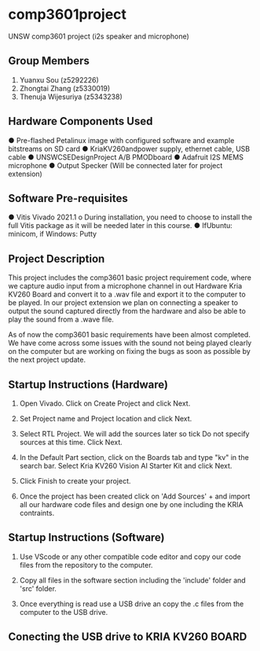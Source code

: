 # comp3601project
UNSW comp3601 project (i2s speaker and microphone)

## Group Members

1. Yuanxu Sou (z5292226)
2. Zhongtai Zhang (z5330019)
3. Thenuja Wijesuriya (z5343238)

## Hardware Components Used 

● Pre-flashed Petalinux image with configured software and example bitstreams on SD card 
● KriaKV260andpower supply, ethernet cable, USB cable 
● UNSWCSEDesignProject A/B PMODboard 
● Adafruit I2S MEMS microphone
● Output Specker (Will be connected later for project extension)

## Software Pre-requisites 

● Vitis Vivado 2021.1 
  o During installation, you need to choose to install the full Vitis package as it will be needed later in this course.
● IfUbuntu: minicom, if Windows: Putty

## Project Description 

This project includes the comp3601 basic project requirement code, where we capture audio input from a microphone channel in out Hardware Kria KV260 Board and convert it to a .wav file and export it to the computer to be played. In our project extension we plan on connecting a speaker to output the sound captured directly from the hardware and also be able to play the sound from a .wave file.

As of now the comp3601 basic requirements have been almost completed. We have come across some issues with the sound not being played clearly on the computer but are working on fixing the bugs as soon as possible by the next project update.

## Startup Instructions (Hardware)

1. Open Vivado. Click on Create Project and click Next.

2. Set Project name and Project location and click Next.

3. Select RTL Project. We will add the sources later so tick Do not specify sources at this time. Click Next.

4. In the Default Part section, click on the Boards tab and type "kv" in the search bar. Select Kria KV260 Vision AI Starter Kit and click Next.

5. Click Finish to create your project.

6. Once the project has been created click on 'Add Sources' + and import all our hardware code files and design one by one including the KRIA contraints.
   
## Startup Instructions (Software)

1. Use VScode or any other compatible code editor and copy our code files from the repository to the computer.
   
2. Copy all files in the software section including the 'include' folder and 'src' folder.
   
3. Once everything is read use a USB drive an copy the .c files from the computer to the USB drive.


## Conecting the USB drive to KRIA KV260 BOARD 









